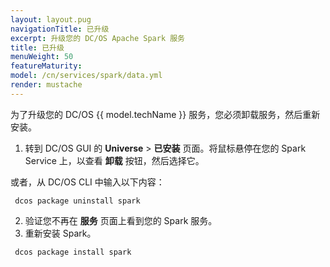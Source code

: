 ```yaml
---
layout: layout.pug
navigationTitle: 已升级
excerpt: 升级您的 DC/OS Apache Spark 服务
title: 已升级
menuWeight: 50
featureMaturity:
model: /cn/services/spark/data.yml
render: mustache
---
```


为了升级您的 DC/OS {{ model.techName }} 服务，您必须卸载服务，然后重新安装。

1. 转到 DC/OS GUI 的 **Universe** > **已安装** 页面。将鼠标悬停在您的 Spark Service 上，以查看 **卸载** 按钮，然后选择它。

或者，从 DC/OS CLI 中输入以下内容：
```
 dcos package uninstall spark
```
2. 验证您不再在 **服务** 页面上看到您的 Spark 服务。
3. 重新安装 Spark。
```
 dcos package install spark
```